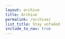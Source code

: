 ```yaml
---
layout: archive
title: Archive
permalink: /archive/
list_title: Stay unfaded
include_to_nav: true
---
```




